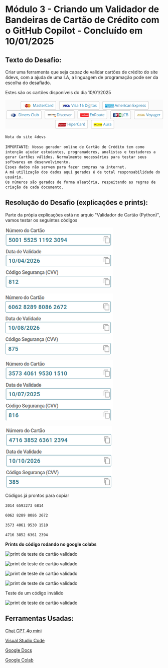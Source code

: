 ﻿# Módulo 3 - Criando um Validador de Bandeiras de Cartão de Crédito com o GitHub Copilot - Concluído em 10/01/2025

## **Texto do Desafio:**

Criar uma ferramenta que seja capaz de validar cartões de crédito do site 4devs, com a ajuda de uma I.A, a linguagem de programação pode ser da escolha do desafiado.

Estes são os cartões disponíveis do dia 10/01/2025

![prints de cartões](./assets/cartoes.png)

    Nota do site 4devs

    IMPORTANTE: Nosso gerador online de Cartão de Crédito tem como intenção ajudar estudantes, programadores, analistas e testadores a gerar Cartões válidos. Normalmente necessários para testar seus softwares em desenvolvimento.
    Esses dados não servem para fazer compras na internet.
    A má utilização dos dados aqui gerados é de total responsabilidade do usuário.
    Os números são gerados de forma aleatória, respeitando as regras de criação de cada documento.

## **Resolução do Desafio (explicações e prints):**

Parte da própia explicações está no arquio "Validador de Cartão (Python)", vamos testar os seguintes códigos

![print de cartões](./assets/gerado%20aura.png)

![print de cartões](./assets/gerado%20hipercard.png)

![print de cartões](./assets/gerado%20jcb.png)

![print de cartões](./assets/gerado%20visa16.png)

Códigos já prontos para copiar

```2014 6593273 6814```

```6062 8289 8086 2672```

```3573 4061 9530 1510```

```4716 3852 6361 2394```

**Prints do código rodando no google colabs**

![print de teste de cartão validado](./assets/validado%20aura.png)

![print de teste de cartão validado](./assets/validado%20hipercard.png)

![print de teste de cartão validado](./assets/validado%20jcb.png)

![print de teste de cartão validado](./assets/valiado%20visa.png)

Teste de um código inválido

![print de teste de cartão validado](./assets/validado%20nulo.png)

## **Ferramentas Usadas:**

[Chat GPT 4o mini](https://chatgpt.com/)

[Visual Studio Code](https://code.visualstudio.com/)

[Google Docs](https://docs.google.com/)

[Google Colab](https://colab.research.google.com/)